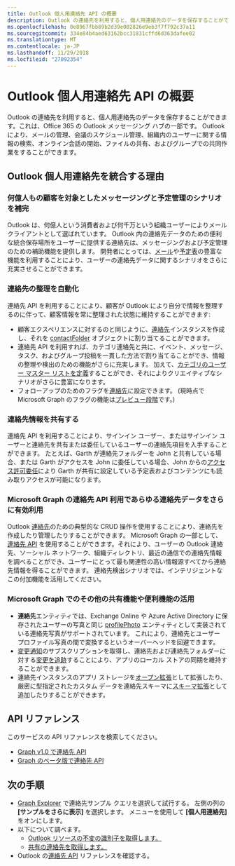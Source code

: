 ```yaml
---
title: Outlook 個人用連絡先 API の概要
description: Outlook の連絡先を利用すると、個人用連絡先のデータを保存することができます。これは、Office 365 の Outlook メッセージング ハブの一部です。 Outlook により、メールの管理、会議のスケジュール管理、組織内のユーザーに関する情報の検索、オンライン会話の開始、ファイルの共有、およびグループでの共同作業をすることができます。
ms.openlocfilehash: 0e8967fbb89b2d39e002826e9eb3f7f792c37a11
ms.sourcegitcommit: 334e84b4aed63162bcc31831cffd6d363dafee02
ms.translationtype: MT
ms.contentlocale: ja-JP
ms.lasthandoff: 11/29/2018
ms.locfileid: "27092354"
---
```

# <a name="outlook-personal-contacts-api-overview"></a>Outlook 個人用連絡先 API の概要

Outlook の連絡先を利用すると、個人用連絡先のデータを保存することができます。これは、Office 365 の Outlook メッセージング ハブの一部です。 Outlook により、メールの管理、会議のスケジュール管理、組織内のユーザーに関する情報の検索、オンライン会話の開始、ファイルの共有、およびグループでの共同作業をすることができます。

## <a name="why-integrate-with-outlook-personal-contacts"></a>Outlook 個人用連絡先を統合する理由

### <a name="complement-messaging-and-calendaring-scenarios-for-hundreds-of-millions-of-customers"></a>何億人もの顧客を対象としたメッセージングと予定管理のシナリオを補完

Outlook は、何億人という消費者および何千万という組織ユーザーによりメール クライアントとして選ばれています。 Outlook 内の連絡先データのための便利な統合保存場所をユーザーに提供する連絡先は、メッセージングおよび予定管理のための補助機能を提供します。 開発者にとっては、[メール](outlook-mail-concept-overview.md)や[予定表](outlook-calendar-concept-overview.md)の豊富な機能を利用することにより、ユーザーの連絡先データに関するシナリオをさらに充実させることができます。


### <a name="automate-contact-organization"></a>連絡先の整理を自動化

連絡先 API を利用することにより、顧客が Outlook により自分で情報を整理するのに伴って、顧客情報を常に整理された状態に維持することができます:

- 顧客エクスペリエンスに対するのと同じように、[連絡先](/graph/api/resources/contact?view=graph-rest-1.0)インスタンスを作成し、それを [contactFolder](/graph/api/resources/contactfolder?view=graph-rest-1.0) オブジェクトに割り当てることができます。
- 連絡先 API を利用すれば、カテゴリ連絡先と共に、イベント、メッセージ、タスク、およびグループ投稿を一貫した方法で割り当てることができ、情報の整理や検出のための機能がさらに充実します。 加えて、[カテゴリのユーザー マスター リストを定義](/graph/api/outlookuser-post-mastercategories?view=graph-rest-1.0)することができ、それによりクリエイティブなシナリオがさらに豊富になります。
- フォローアップのためのフラグを[連絡先](/graph/api/resources/contact?view=graph-rest-1.0)に設定できます。 (現時点で Microsoft Graph のフラグの機能は[プレビュー段階](versioning-and-support.md#beta-version)です。)


### <a name="share-contact-information"></a>連絡先情報を共有する

連絡先 API を利用することにより、サインイン ユーザー、またはサインイン ユーザーと連絡先を共有または委任しているユーザーの連絡先項目を入手することができます。 たとえば、Garth が連絡先フォルダーを John と共有している場合、または Garth がアクセスを John に委任している場合、John からの[アクセス許可委任](permissions-reference.md#delegated-permissions-application-permissions-and-effective-permissions)により Garth が共有に設定している予定表およびコンテンツにも読み取りアクセスが可能になります。


### <a name="leverage-people-api-in-microsoft-graph-to-make-better-use-of-all-people-data"></a>Microsoft Graph の連絡先 API 利用であらゆる連絡先データをさらに有効利用

Outlook [連絡先](/graph/api/resources/contact?view=graph-rest-1.0)のための典型的な CRUD 操作を使用することにより、連絡先を作成したり管理したりすることができます。 Microsoft Graph の一部として、[連絡先 API](people-example.md) を使用することができます。それにより、ユーザーの Outlook 連絡先、ソーシャル ネットワーク、組織ディレクトリ、最近の通信での連絡先情報を調べることができ、ユーザーにとって最も関連性の高い情報源すべてから連絡先情報を得ることができます。 連絡先検出シナリオでは、インテリジェントなこの付加機能を活用してください。


### <a name="take-advantage-of-other-shared-features-and-conveniences-in-microsoft-graph"></a>Microsoft Graph でのその他の共有機能や便利機能の活用

- **連絡先**エンティティでは、Exchange Online や Azure Active Directory に保存されたユーザーの写真と同じ [profilePhoto](/graph/api/resources/profilephoto?view=graph-rest-1.0) エンティティとして実装されている連絡先写真がサポートされています。 これにより、連絡先とユーザー プロファイル写真の間で変換するというオーバーヘッドを回避できます。
- [変更通知](/graph/api/resources/webhooks?view=graph-rest-1.0)のサブスクリプションを取得し、連絡先および連絡先フォルダーに対する[変更を追跡](delta-query-overview.md)することにより、アプリのローカル ストアの同期を維持することができます。
- 連絡先インスタンスのアプリ ストレージを[オープン拡張](extensibility-overview.md#open-extensions)として拡張したり、厳密に型指定されたカスタム データを連絡先スキーマに[スキーマ拡張](extensibility-overview.md#schema-extensions)として追加したりすることができます。

## <a name="api-reference"></a>API リファレンス
このサービスの API リファレンスを検索してください。

- [Graph v1.0 で連絡先 API](/graph/api/resources/contact?view=graph-rest-1.0)
- [Graph のベータ版で連絡先 API](/graph/api/resources/contact?view=graph-rest-beta)

## <a name="next-steps"></a>次の手順

- [Graph Explorer](https://developer.microsoft.com/graph/graph-explorer/?request=me%2Fcontacts&version=v1.0) で連絡先サンプル クエリを選択して試行する。 左側の列の **[サンプルをさらに表示]** を選択します。 メニューを使用して **[個人用連絡先]** をオンにします。
- 以下について調べます。
  - [Outlook リソースの不変の識別子を取得します。](outlook-immutable-id.md)
  - [共有の連絡先を取得します。](outlook-get-shared-contacts-folders.md)
- Outlook の[連絡先 API](/graph/api/resources/contact?view=graph-rest-1.0) リファレンスを確認する。
